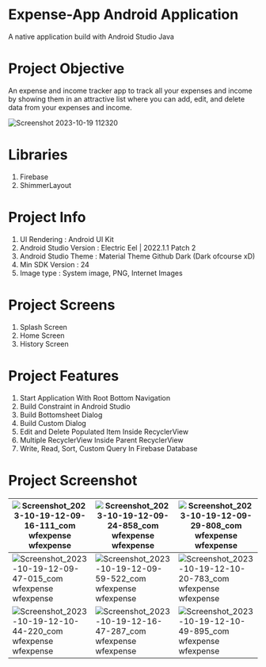 # Expense-App Android Application
A native application build with Android Studio Java

# Project Objective
An expense and income tracker app to track all your expenses and income by showing them in an attractive list where you can add, edit, and delete data from your expenses and income.

![Screenshot 2023-10-19 112320](https://github.com/WilmanTb/Expense-App/assets/148366527/11944175-3c06-4f6f-a585-c4e63c9596b1)

# Libraries
1. Firebase
2. ShimmerLayout

# Project Info
1. UI Rendering : Android UI Kit
2. Android Studio Version : Electric Eel | 2022.1.1 Patch 2
3. Android Studio Theme : Material Theme Github Dark (Dark ofcourse xD)
4. Min SDK Version : 24
5. Image type : System image, PNG, Internet Images

# Project Screens
1. Splash Screen
2. Home Screen
3. History Screen

# Project Features
1. Start Application With Root Bottom Navigation
2. Build Constraint in Android Studio
3. Build Bottomsheet Dialog
4. Build Custom Dialog
5. Edit and Delete Populated Item Inside RecyclerView
6. Multiple RecyclerView Inside Parent RecyclerView
7. Write, Read, Sort, Custom Query In Firebase Database


# Project Screenshot
| ![Screenshot_2023-10-19-12-09-16-111_com wfexpense wfexpense](https://github.com/WilmanTb/Expense-App/assets/148366527/50f1e547-a552-4ea0-89f1-a09b26054981) | ![Screenshot_2023-10-19-12-09-24-858_com wfexpense wfexpense](https://github.com/WilmanTb/Expense-App/assets/148366527/074ca342-0d5e-46bf-849f-cd5ee5023a6d) |  ![Screenshot_2023-10-19-12-09-29-808_com wfexpense wfexpense](https://github.com/WilmanTb/Expense-App/assets/148366527/b8093a23-497e-4299-8bc2-17e3df4feddd) |
|---|---|---|
| ![Screenshot_2023-10-19-12-09-47-015_com wfexpense wfexpense](https://github.com/WilmanTb/Expense-App/assets/148366527/3f03e1a7-e1a7-485d-98e0-1c6ca6cb5a94)  | ![Screenshot_2023-10-19-12-09-59-522_com wfexpense wfexpense](https://github.com/WilmanTb/Expense-App/assets/148366527/a3f28e10-b69c-4606-9c32-b28ee3b41431)  | ![Screenshot_2023-10-19-12-10-20-783_com wfexpense wfexpense](https://github.com/WilmanTb/Expense-App/assets/148366527/d23b7fa0-cbe1-40ce-b9b7-edeb5fb8a62a)  |
| ![Screenshot_2023-10-19-12-10-44-220_com wfexpense wfexpense](https://github.com/WilmanTb/Expense-App/assets/148366527/ec2ddef8-0772-4ccd-9915-df4284f3cd65)  | ![Screenshot_2023-10-19-12-16-47-287_com wfexpense wfexpense](https://github.com/WilmanTb/Expense-App/assets/148366527/51360420-849d-4588-ad8c-c3765ddfd548) | ![Screenshot_2023-10-19-12-10-49-895_com wfexpense wfexpense](https://github.com/WilmanTb/Expense-App/assets/148366527/62350188-1577-4b97-830c-25505870b31c)  |

